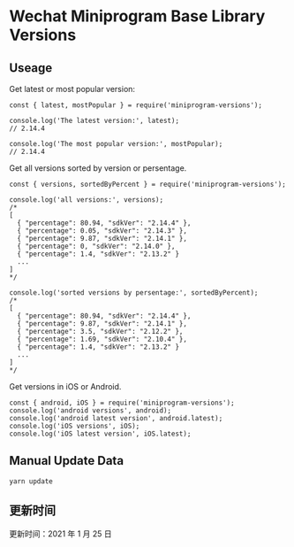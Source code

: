 
# Wechat Miniprogram Base Library Versions

## Useage

Get latest or most popular version:

```;
const { latest, mostPopular } = require('miniprogram-versions');

console.log('The latest version:', latest);
// 2.14.4

console.log('The most popular version:', mostPopular);
// 2.14.4

```

Get all versions sorted by version or persentage.

```
const { versions, sortedByPercent } = require('miniprogram-versions');

console.log('all versions:', versions);
/*
[
  { "percentage": 80.94, "sdkVer": "2.14.4" },
  { "percentage": 0.05, "sdkVer": "2.14.3" },
  { "percentage": 9.87, "sdkVer": "2.14.1" },
  { "percentage": 0, "sdkVer": "2.14.0" },
  { "percentage": 1.4, "sdkVer": "2.13.2" }
  ...
]
*/

console.log('sorted versions by persentage:', sortedByPercent);
/*
[
  { "percentage": 80.94, "sdkVer": "2.14.4" },
  { "percentage": 9.87, "sdkVer": "2.14.1" },
  { "percentage": 3.5, "sdkVer": "2.12.2" },
  { "percentage": 1.69, "sdkVer": "2.10.4" },
  { "percentage": 1.4, "sdkVer": "2.13.2" }
  ...
]
*/
```

Get versions in iOS or Android.

```
const { android, iOS } = require('miniprogram-versions');
console.log('android versions', android);
console.log('android latest version', android.latest);
console.log('iOS versions', iOS);
console.log('iOS latest version', iOS.latest);
```

## Manual Update Data

```
yarn update
```

## 更新时间

更新时间：2021 年 1 月 25 日
